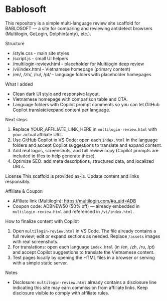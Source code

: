 # Bablosoft

This repository is a simple multi-language review site scaffold for BABLOSOFT — a site for comparing and reviewing antidetect browsers (Multilogin, GoLogin, Dolphin{anty}, etc.).

Structure
- /style.css - main site styles
- /script.js - small UI helpers
- /multilogin-review.html - placeholder for Multilogin deep review
- /vi/index.html - Vietnamese homepage (primary content)
- /en/, /zh/, /ru/, /pt/ - language folders with placeholder homepages

What I added
- Clean dark UI style and responsive layout.
- Vietnamese homepage with comparison table and CTA.
- Language folders with Copilot prompt comments so you can let GitHub Copilot translate/expand content per language.

Next steps
1. Replace YOUR_AFFILIATE_LINK_HERE in `multilogin-review.html` with your actual affiliate URL.
2. Use GitHub Copilot in VS Code: open each `index.html` in the language folders and accept Copilot suggestions to translate and expand content.
3. Add real logos, screenshots, and full review copy (Copilot prompts are included in files to help generate these).
4. Optimize SEO: add meta descriptions, structured data, and localized URLs.

License
This scaffold is provided as-is. Update content and links responsibly.

Affiliate & Coupon
- Affiliate link (Multilogin): https://multilogin.com/#a_aid=ADB
- Coupon code: ADBNEW50 (50% off) — already embedded in `multilogin-review.html` and referenced in `/vi/index.html`.

How to finalize content with Copilot
1. Open `multilogin-review.html` in VS Code. The file already contains a full review; edit or expand sections as needed. Replace `/assets` images with real screenshots.
2. For translations: open each language `index.html` (in /en, /zh, /ru, /pt) and accept Copilot suggestions to translate the Vietnamese content.
3. Test pages locally by opening the HTML files in a browser or serving with a simple static server.

Notes
- Disclosure: `multilogin-review.html` already contains a disclosure line indicating this site may earn commission from affiliate links. Keep disclosure visible to comply with affiliate rules.
